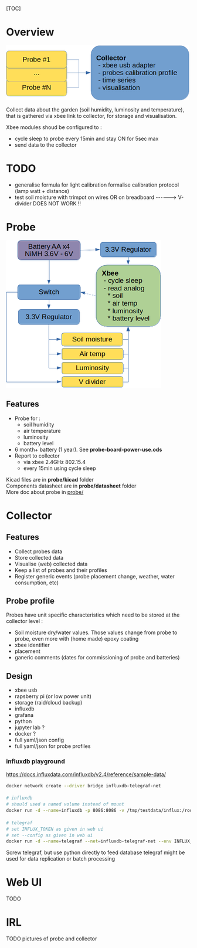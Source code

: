 [TOC]

# Overview
![probe overview](/resources/overview.png)

Collect data about the garden (soil humidity, luminosity and temperature), that is gathered via xbee link to collector, for storage and visualisation.

Xbee modules shoud be configured to :
 - cycle sleep to probe every 15min and stay ON for 5sec max
 - send data to the collector

# TODO
 - generalise formula for light calibration
   formalise calibration protocol (lamp watt + distance)
 - test soil moisture with trimpot on wires OR on breadboard
   ------> V-divider DOES NOT WORK !!

# Probe
![probe overview](/resources/probe-board-overview.png)
## Features
 - Probe for :
   - soil humidity
   - air temperature
   - luminosity
   - battery level
 - 6 month+ battery (1 year). See **probe-board-power-use.ods**
 - Report to collector
   - via xbee 2.4GHz 802.15.4
   - every 15min using cycle sleep

Kicad files are in **probe/kicad** folder  
Components datasheet are in **probe/datasheet** folder  
More doc about probe in [probe/](./probe)

# Collector
## Features
 - Collect probes data
 - Store collected data
 - Visualise (web) collected data
 - Keep a list of probes and their profiles
 - Register generic events (probe placement change, weather, water consumption, etc)

## Probe profile
Probes have unit specific characteristics which need to be stored at the collector level :
 - Soil moisture dry/water values. Those values change from probe to probe, even more with (home made) epoxy coating
 - xbee identifier
 - placement
 - ganeric comments (dates for commissioning of probe and batteries)

## Design
 - xbee usb
 - rapsberry pi (or low power unit)
 - storage (raid/cloud backup)
 - influxdb
 - grafana
 - python
 - jupyter lab ?
 - docker ?
 - full yaml/json config
 - full yaml/json for probe profiles

### influxdb playground
https://docs.influxdata.com/influxdb/v2.4/reference/sample-data/
```bash
docker network create --driver bridge influxdb-telegraf-net

# influxdb
# should used a named volume instead of mount
docker run -d --name=influxdb -p 8086:8086 -v /tmp/testdata/influx:/root/.influxdb2 --net=influxdb-telegraf-net influxdb

# telegraf
# set INFLUX_TOKEN as given in web ui
# set --config as given in web ui
docker run -d --name=telegraf --net=influxdb-telegraf-net --env INFLUX_TOKEN=PbVKP1f50nMWl9BfQCHA-e9NKtqvHi-6rceeJQ9ACMwmeH5dclucL6M_gkd4C4hgpaTrtLrPRoXJctcrLA3R-g== telegraf --config http://influxdb:8086/api/v2/telegrafs/09e09cfc1d337000
```

Screw telegraf, but use python directly to feed database
telegraf might be used for data replication or batch processing

# Web UI
TODO

# IRL
TODO pictures of probe and collector

